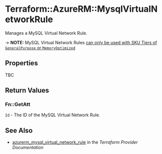 # Terraform::AzureRM::MysqlVirtualNetworkRule

Manages a MySQL Virtual Network Rule.

-> **NOTE:** MySQL Virtual Network Rules [can only be used with SKU Tiers of `GeneralPurpose` or `MemoryOptimized`](https://docs.microsoft.com/en-us/azure/mysql/concepts-data-access-and-security-vnet)

## Properties

TBC

## Return Values

### Fn::GetAtt

`Id` - The ID of the MySQL Virtual Network Rule.

## See Also

* [azurerm_mysql_virtual_network_rule](https://www.terraform.io/docs/providers/azurerm/r/mysql_virtual_network_rule.html) in the _Terraform Provider Documentation_
